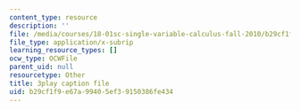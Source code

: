```yaml
---
content_type: resource
description: ''
file: /media/courses/18-01sc-single-variable-calculus-fall-2010/b29cf1f9e67a99405ef39150386fe434_ShGBRUx2ub8.srt
file_type: application/x-subrip
learning_resource_types: []
ocw_type: OCWFile
parent_uid: null
resourcetype: Other
title: 3play caption file
uid: b29cf1f9-e67a-9940-5ef3-9150386fe434
---
```

